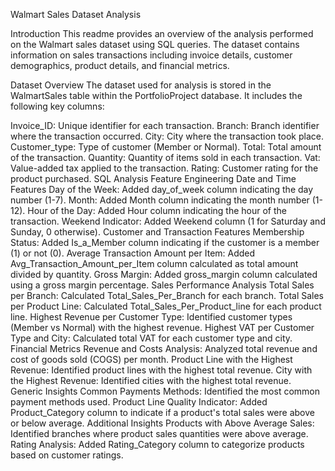 Walmart Sales Dataset Analysis

Introduction
This readme provides an overview of the analysis performed on the Walmart sales dataset using SQL queries. The dataset contains information on sales transactions including invoice details, customer demographics, product details, and financial metrics.

Dataset Overview
The dataset used for analysis is stored in the WalmartSales table within the PortfolioProject database. It includes the following key columns:

Invoice_ID: Unique identifier for each transaction.
Branch: Branch identifier where the transaction occurred.
City: City where the transaction took place.
Customer_type: Type of customer (Member or Normal).
Total: Total amount of the transaction.
Quantity: Quantity of items sold in each transaction.
Vat: Value-added tax applied to the transaction.
Rating: Customer rating for the product purchased.
SQL Analysis
Feature Engineering
Date and Time Features
Day of the Week: Added day_of_week column indicating the day number (1-7).
Month: Added Month column indicating the month number (1-12).
Hour of the Day: Added Hour column indicating the hour of the transaction.
Weekend Indicator: Added Weekend column (1 for Saturday and Sunday, 0 otherwise).
Customer and Transaction Features
Membership Status: Added Is_a_Member column indicating if the customer is a member (1) or not (0).
Average Transaction Amount per Item: Added Avg_Transaction_Amount_per_Item column calculated as total amount divided by quantity.
Gross Margin: Added gross_margin column calculated using a gross margin percentage.
Sales Performance Analysis
Total Sales per Branch: Calculated Total_Sales_Per_Branch for each branch.
Total Sales per Product Line: Calculated Total_Sales_Per_Product_line for each product line.
Highest Revenue per Customer Type: Identified customer types (Member vs Normal) with the highest revenue.
Highest VAT per Customer Type and City: Calculated total VAT for each customer type and city.
Financial Metrics
Revenue and Costs Analysis: Analyzed total revenue and cost of goods sold (COGS) per month.
Product Line with the Highest Revenue: Identified product lines with the highest total revenue.
City with the Highest Revenue: Identified cities with the highest total revenue.
Generic Insights
Common Payments Methods: Identified the most common payment methods used.
Product Line Quality Indicator: Added Product_Category column to indicate if a product's total sales were above or below average.
Additional Insights
Products with Above Average Sales: Identified branches where product sales quantities were above average.
Rating Analysis: Added Rating_Category column to categorize products based on customer ratings.

